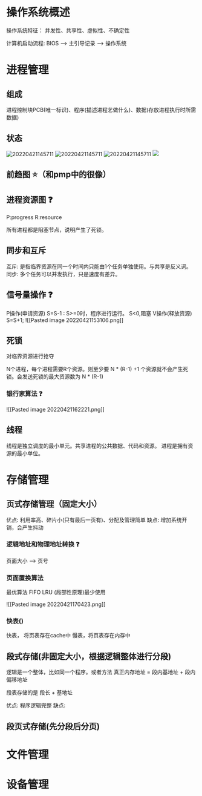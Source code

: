 # 操作系统概述

操作系统特征： 并发性、共享性、虚拟性、不确定性

计算机启动流程: BIOS --> 主引导记录 --> 操作系统



# 进程管理

## 组成
进程控制块PCB(唯一标识)、程序(描述进程艺做什么)、数据(存放进程执行时所需数据)

## 状态
![20220421145711](http://image.clickear.top/20220421145711.png)
![20220421145711](http://image.clickear.top/20220421145711.png)
![20220421145711](http://image.clickear.top/20220421145711.png)
![](http://image.clickear.top/20220421145711.png)


## 前趋图 ⭐（和pmp中的很像）

## 进程资源图 ❓
P:progress
R:resource

所有进程都是阻塞节点，说明产生了死锁。

## 同步和互斥
互斥: 是指临界资源在同一个时间内只能由1个任务单独使用。与共享是反义词。
同步: 多个任务可以并发执行，只是速度有差异。

## 信号量操作 ❓
P操作(申请资源) S=S-1 : S>=0时，程序进行运行。 S<0,阻塞
V操作(释放资源) S=S+1;
![[Pasted image 20220421153106.png]]


## 死锁
对临界资源进行抢夺

N个进程，每个进程需要R个资源。则至少要 N * (R-1) +1 个资源就不会产生死锁。会发送死锁的最大资源数为 N * (R-1) 



### 银行家算法 ❓
![[Pasted image 20220421162221.png]]

## 线程
线程是独立调度的最小单元。共享进程的公共数据、代码和资源。
进程是拥有资源的最小单位。

# 存储管理
## 页式存储管理（固定大小）
优点: 利用率高、碎片小(只有最后一页有)、分配及管理简单
缺点: 增加系统开销，会产生抖动

### 逻辑地址和物理地址转换 ❓

页面大小 --> 页号


### 页面置换算法
最优算法
FIFO 
LRU (局部性原理)最少使用

![[Pasted image 20220421170423.png]]

### 快表()
快表， 将页表存在cache中
慢表，将页表存在内存中

## 段式存储(非固定大小，根据逻辑整体进行分段)
逻辑是一个整体，比如同一个程序。或者方法
真正内存地址 = 段内基地址 + 段内偏移地址

段表存储的是 段长 + 基地址

优点: 程序逻辑完整
缺点: 

## 段页式存储(先分段后分页)



# 文件管理




# 设备管理


